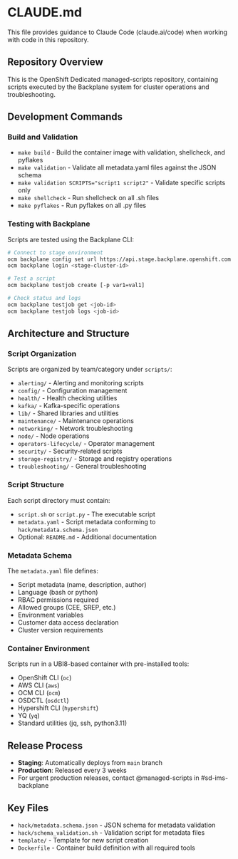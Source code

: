 # CLAUDE.md

This file provides guidance to Claude Code (claude.ai/code) when working with code in this repository.

## Repository Overview

This is the OpenShift Dedicated managed-scripts repository, containing scripts executed by the Backplane system for cluster operations and troubleshooting.

## Development Commands

### Build and Validation
- `make build` - Build the container image with validation, shellcheck, and pyflakes
- `make validation` - Validate all metadata.yaml files against the JSON schema
- `make validation SCRIPTS="script1 script2"` - Validate specific scripts only
- `make shellcheck` - Run shellcheck on all .sh files
- `make pyflakes` - Run pyflakes on all .py files

### Testing with Backplane
Scripts are tested using the Backplane CLI:
```bash
# Connect to stage environment
ocm backplane config set url https://api.stage.backplane.openshift.com
ocm backplane login <stage-cluster-id>

# Test a script
ocm backplane testjob create [-p var1=val1]

# Check status and logs
ocm backplane testjob get <job-id>
ocm backplane testjob logs <job-id>
```

## Architecture and Structure

### Script Organization
Scripts are organized by team/category under `scripts/`:
- `alerting/` - Alerting and monitoring scripts
- `config/` - Configuration management
- `health/` - Health checking utilities
- `kafka/` - Kafka-specific operations
- `lib/` - Shared libraries and utilities
- `maintenance/` - Maintenance operations
- `networking/` - Network troubleshooting
- `node/` - Node operations
- `operators-lifecycle/` - Operator management
- `security/` - Security-related scripts
- `storage-registry/` - Storage and registry operations
- `troubleshooting/` - General troubleshooting

### Script Structure
Each script directory must contain:
- `script.sh` or `script.py` - The executable script
- `metadata.yaml` - Script metadata conforming to `hack/metadata.schema.json`
- Optional: `README.md` - Additional documentation

### Metadata Schema
The `metadata.yaml` file defines:
- Script metadata (name, description, author)
- Language (bash or python)
- RBAC permissions required
- Allowed groups (CEE, SREP, etc.)
- Environment variables
- Customer data access declaration
- Cluster version requirements

### Container Environment
Scripts run in a UBI8-based container with pre-installed tools:
- OpenShift CLI (`oc`)
- AWS CLI (`aws`)
- OCM CLI (`ocm`)
- OSDCTL (`osdctl`)
- Hypershift CLI (`hypershift`)
- YQ (`yq`)
- Standard utilities (jq, ssh, python3.11)

## Release Process

- **Staging**: Automatically deploys from `main` branch
- **Production**: Released every 3 weeks
- For urgent production releases, contact @managed-scripts in #sd-ims-backplane

## Key Files

- `hack/metadata.schema.json` - JSON schema for metadata validation
- `hack/schema_validation.sh` - Validation script for metadata files
- `template/` - Template for new script creation
- `Dockerfile` - Container build definition with all required tools